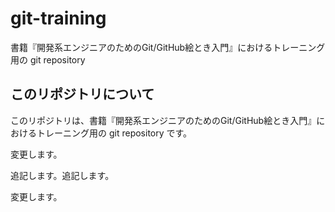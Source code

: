 # git-training
書籍『開発系エンジニアのためのGit/GitHub絵とき入門』におけるトレーニング用の git repository

## このリポジトリについて

このリポジトリは、書籍『開発系エンジニアのためのGit/GitHub絵とき入門』におけるトレーニング用の git repository です。

変更します。

追記します。追記します。

変更します。